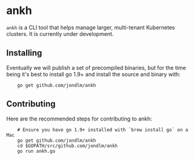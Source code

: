 # ankh

`ankh` is a CLI tool that helps manage larger, multi-tenant Kubernetes
clusters. It is currently under development.

## Installing

Eventually we will publish a set of precompiled binaries, but for the time
being it's best to install go 1.9+ and install the source and binary with:

		go get github.com/jondlm/ankh

## Contributing

Here are the recommended steps for contributing to ankh:

		# Ensure you have go 1.9+ installed with `brew install go` on a Mac
		go get github.com/jondlm/ankh
		cd $GOPATH/src/github.com/jondlm/ankh
		go run ankh.go
